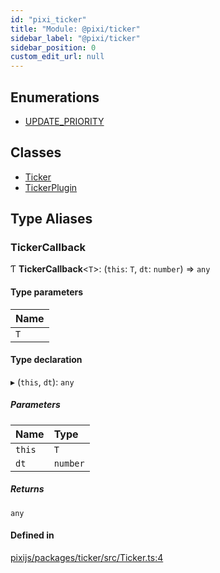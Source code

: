 ```yaml
---
id: "pixi_ticker"
title: "Module: @pixi/ticker"
sidebar_label: "@pixi/ticker"
sidebar_position: 0
custom_edit_url: null
---
```


## Enumerations

- [UPDATE\_PRIORITY](../enums/pixi_ticker.UPDATE_PRIORITY.md)

## Classes

- [Ticker](../classes/pixi_ticker.Ticker.md)
- [TickerPlugin](../classes/pixi_ticker.TickerPlugin.md)

## Type Aliases

### TickerCallback

Ƭ **TickerCallback**<`T`\>: (`this`: `T`, `dt`: `number`) => `any`

#### Type parameters

| Name |
| :------ |
| `T` |

#### Type declaration

▸ (`this`, `dt`): `any`

##### Parameters

| Name | Type |
| :------ | :------ |
| `this` | `T` |
| `dt` | `number` |

##### Returns

`any`

#### Defined in

[pixijs/packages/ticker/src/Ticker.ts:4](https://github.com/pixijs/pixijs/blob/2194fe5c5/packages/ticker/src/Ticker.ts#L4)
